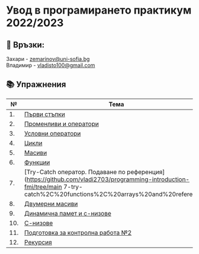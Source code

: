 # Увод в програмирането практикум 2022/2023

:love_letter: Връзки:<br>
---
Захари - zemarinov@uni-sofia.bg <br>
Владимир - vladisto100@gmail.com


## :books: Упражнения
| №   | Тема                                                                                                                                                                         |
| --- | ---------------------------------------------------------------------------------------------------------------------------------------------------------------------------- |
| 1.  | [Първи стъпки](https://github.com/vladi2703/programming-introduction-fmi/tree/main/01-introductional-steps)                                                                  |
| 2.  | [Променливи и оператори](https://github.com/vladi2703/programming-introduction-fmi/tree/main/02-variables-and-operators)                                                     |
| 3.  | [Условни оператори](https://github.com/vladi2703/programming-introduction-fmi/tree/main/03-conditional-operators)                                                            |
| 4.  | [Цикли](https://github.com/vladi2703/programming-introduction-fmi/tree/main/04-loops)                                                                                        |
| 5.  | [Масиви](https://github.com/vladi2703/programming-introduction-fmi/tree/main/05-arrays)                                                                                      |
| 6.  | [Функции](https://github.com/vladi2703/programming-introduction-fmi/tree/main/06-functions)                                                                                  |
| 7.  | [Try-Catch оператор. Подаване по референция](https://github.com/vladi2703/programming-introduction-fmi/tree/main 7-try-catch%2C%20functions%2C%20arrays%20and%20references) |
| 8.  | [Двумерни масиви](https://github.com/vladi2703/programming-introduction-fmi/tree/main/08-multi-dimensional-arrays)                                                           |
| 9.  | [Динамична памет и c-низове](https://github.com/vladi2703/programming-introduction-fmi/tree/main/09-Dynamic%20memory%20and%20c-strings)                                      |
| 10. | [С-низове](https://github.com/vladi2703/programming-introduction-fmi/tree/main/10-C-strings)                                                                                 |
| 11. | [Подготовка за контролна работа №2](https://github.com/vladi2703/programming-introduction-fmi/tree/main/11-exam-2-preparation)                                               |
| 12. | [Рекурсия](https://github.com/vladi2703/programming-introduction-fmi/tree/main/12-recursion) |
